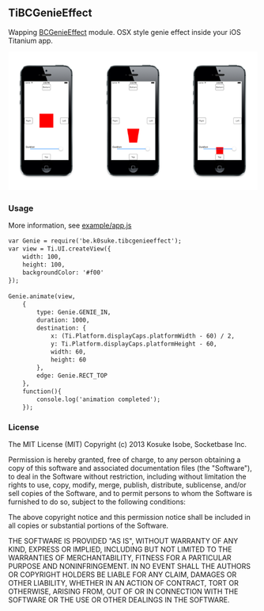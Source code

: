 ## TiBCGenieEffect

Wapping [BCGenieEffect](https://github.com/Ciechan/BCGenieEffect) module.
OSX style genie effect inside your iOS Titanium app.

![image](TiBCGenieEffect.png)

### Usage

More information, see [example/app.js](https://github.com/k0sukey/TiBCGenieEffect/blob/master/example/app.js)

	var Genie = require('be.k0suke.tibcgenieeffect');
	var view = Ti.UI.createView({
		width: 100,
		height: 100,
		backgroundColor: '#f00'
	});
	
	Genie.animate(view,
		{
			type: Genie.GENIE_IN,
			duration: 1000,
			destination: {
				x: (Ti.Platform.displayCaps.platformWidth - 60) / 2,
				y: Ti.Platform.displayCaps.platformHeight - 60,
				width: 60,
				height: 60
			},
			edge: Genie.RECT_TOP
		},
		function(){
			console.log('animation completed');
		});

### License

The MIT License (MIT) Copyright (c) 2013 Kosuke Isobe, Socketbase Inc.

Permission is hereby granted, free of charge, to any person obtaining a copy of this software and associated documentation files (the "Software"), to deal in the Software without restriction, including without limitation the rights to use, copy, modify, merge, publish, distribute, sublicense, and/or sell copies of the Software, and to permit persons to whom the Software is furnished to do so, subject to the following conditions:

The above copyright notice and this permission notice shall be included in all copies or substantial portions of the Software.

THE SOFTWARE IS PROVIDED "AS IS", WITHOUT WARRANTY OF ANY KIND, EXPRESS OR IMPLIED, INCLUDING BUT NOT LIMITED TO THE WARRANTIES OF MERCHANTABILITY, FITNESS FOR A PARTICULAR PURPOSE AND NONINFRINGEMENT. IN NO EVENT SHALL THE AUTHORS OR COPYRIGHT HOLDERS BE LIABLE FOR ANY CLAIM, DAMAGES OR OTHER LIABILITY, WHETHER IN AN ACTION OF CONTRACT, TORT OR OTHERWISE, ARISING FROM, OUT OF OR IN CONNECTION WITH THE SOFTWARE OR THE USE OR OTHER DEALINGS IN THE SOFTWARE.